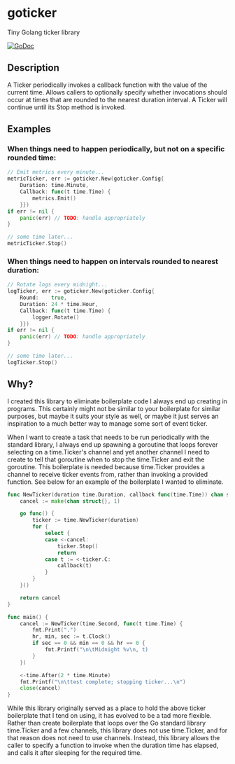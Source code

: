 # goticker

Tiny Golang ticker library

[![GoDoc](https://godoc.org/github.com/karrick/goticker?status.svg)](https://godoc.org/github.com/karrick/goticker)

## Description

A Ticker periodically invokes a callback function with the value of
the current time. Allows callers to optionally specify whether
invocations should occur at times that are rounded to the nearest
duration interval. A Ticker will continue until its Stop method is
invoked.

## Examples

### When things need to happen periodically, but not on a specific rounded time:

```Go
// Emit metrics every minute...
metricTicker, err := goticker.New(goticker.Config{
    Duration: time.Minute,
    Callback: func(t time.Time) {
        metrics.Emit()
    }})
if err != nil {
    panic(err) // TODO: handle appropriately
}

// some time later...
metricTicker.Stop()
```

### When things need to happen on intervals rounded to nearest duration:

```Go
// Rotate logs every midnight...
logTicker, err := goticker.New(goticker.Config{
    Round:    true,
    Duration: 24 * time.Hour,
    Callback: func(t time.Time) {
        logger.Rotate()
    }})
if err != nil {
    panic(err) // TODO: handle appropriately
}

// some time later...
logTicker.Stop()
```

## Why?

I created this library to eliminate boilerplate code I always end up
creating in programs. This certainly might not be similar to your
boilerplate for similar purposes, but maybe it suits your style as
well, or maybe it just serves an inspiration to a much better way to
manage some sort of event ticker.

When I want to create a task that needs to be run periodically with
the standard library, I always end up spawning a goroutine that loops
forever selecting on a time.Ticker's channel and yet another channel I
need to create to tell that goroutine when to stop the time.Ticker and
exit the goroutine. This boilerplate is needed because time.Ticker
provides a channel to receive ticker events from, rather than invoking
a provided function. See below for an example of the boilerplate I
wanted to eliminate.

```Go
func NewTicker(duration time.Duration, callback func(time.Time)) chan struct{} {
    cancel := make(chan struct{}, 1)

    go func() {
        ticker := time.NewTicker(duration)
        for {
            select {
            case <-cancel:
                ticker.Stop()
                return
            case t := <-ticker.C:
                callback(t)
            }
        }
    }()

    return cancel
}

func main() {
    cancel := NewTicker(time.Second, func(t time.Time) {
        fmt.Print(".")
        hr, min, sec := t.Clock()
        if sec == 0 && min == 0 && hr == 0 {
            fmt.Printf("\n\tMidnight %v\n, t)
        }
    })

    <-time.After(2 * time.Minute)
    fmt.Printf("\n\ttest complete; stopping ticker...\n")
    close(cancel)
}
```

While this library originally served as a place to hold the above
ticker boilerplate that I tend on using, it has evolved to be a tad
more flexible. Rather than create boilerplate that loops over the Go
standard library time.Ticker and a few channels, this library does not
use time.Ticker, and for that reason does not need to use
channels. Instead, this library allows the caller to specify a
function to invoke when the duration time has elapsed, and calls it
after sleeping for the required time.
